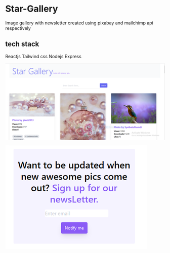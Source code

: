 # Star-Gallery
Image gallery with newsletter created using pixabay and mailchimp api respectively
## tech stack
Reactjs
Tailwind css
Nodejs
Express

![alt star gallery](gallery.PNG)

![alt newsletter](newsletter.PNG)

